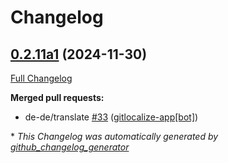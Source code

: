 # Changelog

## [0.2.11a1](https://github.com/OpenVoiceOS/ovos-skill-wikihow/tree/0.2.11a1) (2024-11-30)

[Full Changelog](https://github.com/OpenVoiceOS/ovos-skill-wikihow/compare/0.2.10...0.2.11a1)

**Merged pull requests:**

- de-de/translate [\#33](https://github.com/OpenVoiceOS/ovos-skill-wikihow/pull/33) ([gitlocalize-app[bot]](https://github.com/apps/gitlocalize-app))



\* *This Changelog was automatically generated by [github_changelog_generator](https://github.com/github-changelog-generator/github-changelog-generator)*
